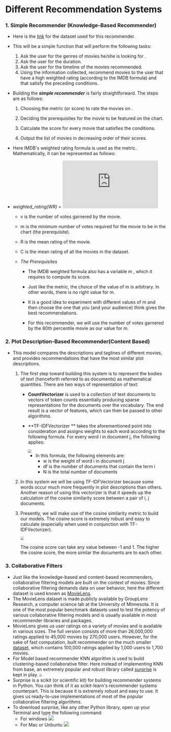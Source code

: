 # Different Recommendation Systems

### 1. Simple Recommender (Knowledge-Based Recommender)

- Here is the [link](https://www.kaggle.com/rounakbanik/movie-recommender-systems?select=movies_metadata.csv) for the dataset used for this recommender.
- This will be a simple function that will perform the following tasks:
  1.  Ask the user for the genres of movies he/she is looking for .
  2.  Ask the user for the duration.
  3. Ask the user for the timeline of the movies recommended.
  4. Using the information collected, recommend movies to the user that have a high weighted rating (according to the IMDB formula) and that satisfy the preceding conditions.

- Building the ***simple recommender*** is fairly straightforward. The steps are as follows:

  1. Choosing the metric (or score) to rate the movies on .

  2. Deciding the prerequisites for the movie to be featured on the chart.

  3. Calculate the score for every movie that satisfies the conditions.

  4. Output the list of movies in decreasing order of their scores.

     

- Here IMDB's weighted rating formula  is used as the metric. Mathematically, it can be represented as follows:

- *weighted_rating(WR)* =  ![weighted_rating](http://latex.codecogs.com/gif.latex?%28%28%5Cfrac%7Bv%7D%7Bv&plus;m%7D%29*R%29%20&plus;%20%28%28%5Cfrac%7Bm%7D%7Bm&plus;v%7D%29*C%29)

   - v is the number of votes garnered by the movie.
   - m is the minimum number of votes required for the movie to be in the chart (the prerequisite).
   - R is the mean rating of the movie.
   - C is the mean rating of all the movies in the dataset.

   - *The Prerequisites*

        - The IMDB weighted formula also has a variable m , which it requires to compute its score.

        - Just like the metric, the choice of the value of m is arbitrary. In other words, there is no right value for m.

        - It is a good idea to experiment with different values of m and then choose the one that you (and your audience) think gives the best recommendations.

        - For this recommender, we will use the number of votes garnered by the 80th percentile movie as our value for m.

          

### 2. Plot Description-Based Recommender(Content Based)

- This model compares the descriptions and taglines of different movies, and provides recommendations that have the most similar plot descriptions.

  1. The first step toward building this system is to represent the bodies of text (henceforth referred to as documents) as mathematical quantities. There are two ways of representation of text:

     - **CountVectorizer** is used to a collection of text documents to vectors of token counts essentially producing sparse representations for the documents over the vocabulary. The end result is a vector of features, which can then be passed to other algorithms.

     - **TF-IDFVectorizer ** takes the aforementioned point into consideration and assigns weights to each word according to the following formula. For every word i in document j, the following applies:

       <img src="https://miro.medium.com/proxy/1*nSqHXwOIJ2fa_EFLTh5KYw.png" style="zoom:67%;" />

        - In this formula, the following elements are:
          - w is the weight of word i in document j 
          - df is the number of documents that contain the term i 
          - N is the total number of documents

  2. In this system we will be using TF-IDFVectorizer because some words occur much more frequently in plot descriptions than others. Another reason of using this vectorizer is that it speeds up the calculation of the cosine similarity score between a pair of
      i, j documents.

  3. Presently, we will make use of the cosine similarity metric to build our models. The cosine score is extremely robust and easy to calculate (especially when used in conjunction with TF-IDFVectorizer).

     <img src="https://encrypted-tbn0.gstatic.com/images?q=tbn%3AANd9GcRiqZ6QgFJMF5Q_EbNYbFG7WbffI_0YWvvO30JVWGdvcw5X2C6e&amp;usqp=CAU" style="zoom: 67%;" />

     The cosine score can take any value between -1 and 1. The higher the cosine score, the more similar the documents are to each other.

### 3. Collaborative Filters

- Just like the knowledge-based and content-based recommenders, collaborative filtering models are built on the context of movies. Since collaborative filtering demands data on user behavior, here the different dataset is used known as [MovieLens](https://movielens.org/).
- The MovieLens dataset is made publicly available by GroupLens Research, a computer science lab at the University of Minnesota. It is one of the most popular benchmark datasets used to test the potency of various collaborative filtering models and is usually available in most recommender libraries and packages.
- MovieLens gives us user ratings on a variety of movies and is available in various sizes. The full version consists of more than 26,000,000 ratings applied to 45,000 movies by 270,000 users. However, for the sake of fast computation, built recommender on the much smaller  [dataset](https://www.kaggle.com/prajitdatta/movielens-100k-dataset), which contains 100,000 ratings applied by 1,000 users to 1,700 movies.
- For Model based recommender KNN algorithm is used to build  clustering-based collaborative filter. Here instead of implementing KNN from base, an extremely popular and robust library called [surprise](http://surpriselib.com/) is kept in play. <img src="https://i.imgur.com/NKDre1Q.png" style="zoom: 50%;" />
- Surprise is a scikit (or scientific kit) for building recommender systems in Python. You can think of it as scikit-learn's recommender systems counterpart. This is because it is extremely
  robust and easy to use. It gives us ready-to-use implementations of most of the popular collaborative filtering algorithms.
- To download surprise, like any other Python library, open up your Terminal and type the following command:
  - For windows 
    ![](https://i.imgur.com/Rgxnjdk.png)
  - For Mac or Unbuntu 
    ![](https://i.imgur.com/CcudIQk.png)
